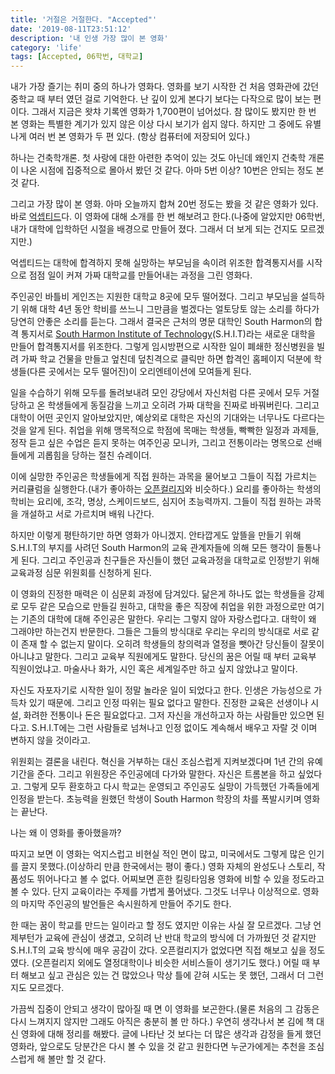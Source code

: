 ```yaml
---
title: '거절은 거절한다. "Accepted"'
date: '2019-08-11T23:51:12'
description: '내 인생 가장 많이 본 영화'
category: 'life'
tags: [Accepted, 06학번, 대학교]
---
```


내가 가장 즐기는 취미 중의 하나가 영화다. 영화를 보기 시작한 건 처음 영화관에 갔던 중학교 때 부터 였던 걸로 기억한다.
난 깊이 있게 본다기 보다는 다작으로 많이 보는 편이다. 그래서 지금은 왓챠 기록엔 영화가 1,700편이 넘어섰다.
참 많이도 봤지만 한 번 본 영화는 특별한 계기가 있지 않은 이상 다시 보기가 쉽지 않다. 하지만 그 중에도 유별나게 여러 번 본 영화가 두 편 있다. (항상 컴퓨터에 저장되어 있다.)

하나는 건축학개론. 첫 사랑에 대한 아련한 추억이 있는 것도 아닌데 왜인지 건축학 개론이 나온 시점에 집중적으로 몰아서 봤던 것 같다. 아마 5번 이상? 10번은 안되는 정도 본 것 같다.

그리고 가장 많이 본 영화. 아마 오늘까지 합쳐 20번 정도는 봤을 것 같은 영화가 있다. 바로 [억셉티드](https://namu.wiki/w/%EC%96%B5%EC%85%89%ED%8B%B0%EB%93%9C)다.
이 영화에 대해 소개를 한 번 해보려고 한다.(나중에 알았지만 06학번, 내가 대학에 입학하던 시절을 배경으로 만들어 졌다. 그래서 더 보게 되는 건지도 모르겠지만.)

억셉티드는 대학에 합격하지 못해 실망하는 부모님을 속이려 위조한 합격통지서를 시작으로 점점 일이 커져 가짜 대학교를 만들어내는 과정을 그린 영화다.

주인공인 바틀비 게인즈는 지원한 대학교 8곳에 모두 떨어졌다. 그리고 부모님을 설득하기 위해 대학 4년 동안 학비를 쓰느니 그만큼을 벌겠다는 얼토당토 않는 소리를 하다가 당연히 안좋은 소리를 듣는다.
그래서 결국은 근처의 명문 대학인 South Harmon의 합격 통지서로 [South Harmon Institute of Technology](https://www.southharmoninstituteoftechnology.org/)(S.H.I.T)라는 새로운 대학을 만들어 합격통지서를 위조한다. 그렇게 임시방편으로 시작한 일이 폐쇄한 정신병원을 빌려 가짜 학교 건물을 만들고 엎친데 덮친격으로 클릭만 하면 합격인 홈페이지 덕분에 학생들(다른 곳에서는 모두 떨어진)이 오리엔테이션에 모여들게 된다.

일을 수습하기 위해 모두를 돌려보내려 모인 강당에서 자신처럼 다른 곳에서 모두 거절당하고 온 학생들에게 동질감을 느끼고 오히려 가짜 대학을 진짜로 바꿔버린다. 그리고 대학이 어떤 곳인지 알아보았지만, 예상외로 대학은 자신의 기대와는 너무나도 다르다는 것을 알게 된다. 취업을 위해 맹목적으로 학점에 목매는 학생들, 빡빡한 일정과 과제들, 정작 듣고 싶은 수업은 듣지 못하는 여주인공 모니카, 그리고 전통이라는 명목으로 선배들에게 괴롭힘을 당하는 절친 슈레이더.

이에 실망한 주인공은 학생들에게 직접 원하는 과목을 물어보고 그들이 직접 가르치는 커리큘럼을 실행한다.(내가 좋아하는 [오픈컬리지](https://www.opencollege.kr/)와 비슷하다.) 요리를 좋아하는 학생의 학비는 요리에, 조각, 명상, 스케이드보드, 심지어 초능력까지. 그들이 직접 원하는 과목을 개설하고 서로 가르치며 배워 나간다.

하지만 이렇게 평탄하기만 하면 영화가 아니겠지. 안타깝게도 앞뜰을 만들기 위해 S.H.I.T의 부지를 사려던 South Harmon의 교육 관계자들에 의해 모든 행각이 들통나게 된다. 그리고 주인공과 친구들은 자신들이 했던 교육과정을 대학교로 인정받기 위해 교육과정 심문 위원회를 신청하게 된다.

이 영화의 진정한 매력은 이 심문회 과정에 담겨있다. 닮은게 하나도 없는 학생들을 강제로 모두 같은 모습으로 만들길 원하고, 대학을 좋은 직장에 취업을 위한 과정으로만 여기는 기존의 대학에 대해 주인공은 말한다.
우리는 그렇지 않아 자랑스럽다고. 대학이 왜 그래야만 하는건지 반문한다. 그들은 그들의 방식대로 우리는 우리의 방식대로 서로 같이 존재 할 수 없는지 말이다. 오히려 학생들의 창의력과 열정을 뺏아간 당신들이 잘못이 아니냐고 말한다.
그리고 교육부 직원에게도 말한다. 당신의 꿈은 어릴 때 부터 교육부 직원이었냐고. 마술사나 화가, 시인 혹은 세계일주만 하고 싶지 않았냐고 말이다.

자신도 자포자기로 시작한 일이 정말 놀라운 일이 되었다고 한다. 인생은 가능성으로 가득차 있기 때문에. 그리고 인정 따위는 필요 없다고 말한다. 진정한 교육은 선생이나 시설, 화려한 전통이나 돈은 필요없다고. 그저 자신을 개선하고자 하는 사람들만 있으면 된다고. S.H.I.T에는 그런 사람들로 넘쳐나고 인정 없이도 계속해서 배우고 자랄 것 이며 변하지 않을 것이라고.

위원회는 결론을 내린다. 혁신을 거부하는 대신 조심스럽게 지켜보겠다며 1년 간의 유예기간을 준다. 그리고 위원장은 주인공에데 다가와 말한다. 자신은 트롬본을 하고 싶었다고. 그렇게 모두 환호하고 다시 학교는 운영되고 주인공도 실망이 가득했던 가족들에게 인정을 받는다. 초능력을 원했던 학생이 South Harmon 학장의 차를 폭발시키며 영화는 끝난다.

나는 왜 이 영화를 좋아했을까?

따지고 보면 이 영화는 억지스럽고 비현실 적인 면이 많고, 미국에서도 그렇게 많은 인기를 끌지 못했다.(이상하리 만큼 한국에서는 평이 좋다.) 영화 자체의 완성도나 스토리, 작품성도 뛰어나다고 볼 수 없다. 어찌보면 흔한 킬링타임용 영화에 비할 수 있을 정도라고 볼 수 있다. 단지 교육이라는 주제를 가볍게 풀어냈다. 그것도 너무나 이상적으로. 영화의 마지막 주인공의 발언들은 속시원하게 만들어 주기도 한다.

한 때는 꿈이 학교를 만드는 일이라고 할 정도 였지만 이유는 사실 잘 모르겠다. 그냥 언제부턴가 교육에 관심이 생겼고, 오히려 난 반대 학교의 방식에 더 가까웠던 것 같지만 S.H.I.T의 교육 방식에 매우 공감이 갔다. 오픈컬리지가 없었다면 직접 해보고 싶을 정도 였다. (오픈컬리지 외에도 열정대학이나 비슷한 서비스들이 생기기도 했다.) 어릴 때 부터 해보고 싶고 관심은 있는 건 많았으나 막상 틀에 갇혀 시도는 못 했던, 그래서 더 그런지도 모르겠다.

가끔씩 집중이 안되고 생각이 많아질 때 면 이 영화를 보곤한다.(물론 처음의 그 감동은 다시 느껴지지 않지만 그래도 아직은 충분히 볼 만 하다.) 우연히 생각나서 본 김에 책 대신 영화에 대해 정리를 해봤다.
글에 나타난 것 보다는 더 많은 생각과 감정을 들게 했던 영화라, 앞으로도 당분간은 다시 볼 수 있을 것 같고 원한다면 누군가에게는 추천을 조심스럽게 해 볼만 할 것 같다.
